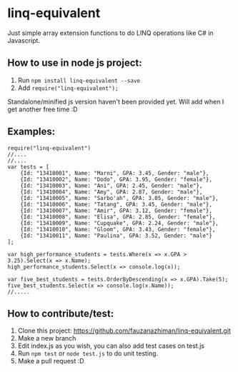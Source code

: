 # linq-equivalent
Just simple array extension functions to do LINQ operations like C# in Javascript.

## How to use in node js project:
1. Run `npm install linq-equivalent --save`
2. Add `require("linq-equivalent");`

Standalone/minified js version haven't been provided yet. Will add when I get another free time :D

## Examples:

```
require("linq-equivalent")
//....
//....
var tests = [
	{Id: "13410001", Name: "Marni", GPA: 3.45, Gender: "male"},
	{Id: "13410002", Name: "Dodo", GPA: 3.95, Gender: "female"},
	{Id: "13410003", Name: "Ani", GPA: 2.45, Gender: "male"},
	{Id: "13410004", Name: "Amy", GPA: 2.87, Gender: "male"},
	{Id: "13410005", Name: "Sarbo'ah", GPA: 3.05, Gender: "male"},
	{Id: "13410006", Name: "Tatang", GPA: 3.45, Gender: "male"},
	{Id: "13410007", Name: "Amir", GPA: 3.12, Gender: "female"},
	{Id: "13410008", Name: "Elisa", GPA: 2.85, Gender: "female"},
	{Id: "13410009", Name: "Cupquake", GPA: 2.24, Gender: "male"},
	{Id: "13410010", Name: "Gloom", GPA: 3.43, Gender: "female"},	
	{Id: "13410011", Name: "Paulina", GPA: 3.52, Gender: "male"}
];

var high_performance_students = tests.Where(x => x.GPA > 3.25).Select(x => x.Name);
high_performance_students.Select(x => console.log(x));

var five_best_students = tests.OrderByDescending(x => x.GPA).Take(5);
five_best_students.Select(x => console.log(x.Name));
//.....
```

## How to contribute/test:
1. Clone this project: https://github.com/fauzanazhiman/linq-equivalent.git
2. Make a new branch
3. Edit index.js as you wish, you can also add test cases on test.js
4. Run `npm test` or `node test.js` to do unit testing.
5. Make a pull request :D
